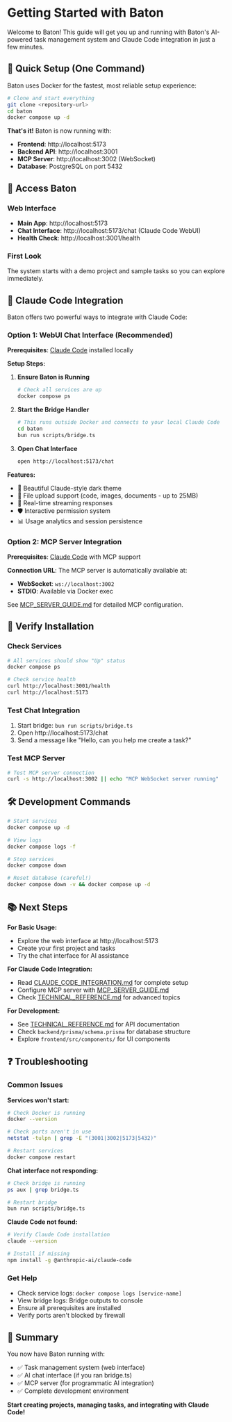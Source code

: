 # Getting Started with Baton

Welcome to Baton! This guide will get you up and running with Baton's AI-powered task management system and Claude Code integration in just a few minutes.

## 🚀 Quick Setup (One Command)

Baton uses Docker for the fastest, most reliable setup experience:

```bash
# Clone and start everything
git clone <repository-url>
cd baton
docker compose up -d
```

**That's it!** Baton is now running with:
- **Frontend**: http://localhost:5173
- **Backend API**: http://localhost:3001  
- **MCP Server**: http://localhost:3002 (WebSocket)
- **Database**: PostgreSQL on port 5432

## 📱 Access Baton

### Web Interface
- **Main App**: http://localhost:5173
- **Chat Interface**: http://localhost:5173/chat (Claude Code WebUI)
- **Health Check**: http://localhost:3001/health

### First Look
The system starts with a demo project and sample tasks so you can explore immediately.

## 🤖 Claude Code Integration

Baton offers two powerful ways to integrate with Claude Code:

### Option 1: WebUI Chat Interface (Recommended)

**Prerequisites**: [Claude Code](https://claude.ai/code) installed locally

**Setup Steps:**

1. **Ensure Baton is Running**
   ```bash
   # Check all services are up
   docker compose ps
   ```

2. **Start the Bridge Handler**
   ```bash
   # This runs outside Docker and connects to your local Claude Code
   cd baton
   bun run scripts/bridge.ts
   ```

3. **Open Chat Interface**
   ```bash
   open http://localhost:5173/chat
   ```

**Features:**
- 🎨 Beautiful Claude-style dark theme
- 📎 File upload support (code, images, documents - up to 25MB)
- 💬 Real-time streaming responses
- 🛡️ Interactive permission system
- 📊 Usage analytics and session persistence

### Option 2: MCP Server Integration

**Prerequisites**: [Claude Code](https://claude.ai/code) with MCP support

**Connection URL**: The MCP server is automatically available at:
- **WebSocket**: `ws://localhost:3002`
- **STDIO**: Available via Docker exec

See [MCP_SERVER_GUIDE.md](./MCP_SERVER_GUIDE.md) for detailed MCP configuration.

## 🔧 Verify Installation

### Check Services
```bash
# All services should show "Up" status
docker compose ps

# Check service health
curl http://localhost:3001/health
curl http://localhost:5173
```

### Test Chat Integration
1. Start bridge: `bun run scripts/bridge.ts`
2. Open http://localhost:5173/chat  
3. Send a message like "Hello, can you help me create a task?"

### Test MCP Server
```bash
# Test MCP server connection
curl -s http://localhost:3002 || echo "MCP WebSocket server running"
```

## 🛠️ Development Commands

```bash
# Start services
docker compose up -d

# View logs
docker compose logs -f

# Stop services  
docker compose down

# Reset database (careful!)
docker compose down -v && docker compose up -d
```

## 📚 Next Steps

**For Basic Usage:**
- Explore the web interface at http://localhost:5173
- Create your first project and tasks
- Try the chat interface for AI assistance

**For Claude Code Integration:**
- Read [CLAUDE_CODE_INTEGRATION.md](./CLAUDE_CODE_INTEGRATION.md) for complete setup
- Configure MCP server with [MCP_SERVER_GUIDE.md](./MCP_SERVER_GUIDE.md)  
- Check [TECHNICAL_REFERENCE.md](./TECHNICAL_REFERENCE.md) for advanced topics

**For Development:**
- See [TECHNICAL_REFERENCE.md](./TECHNICAL_REFERENCE.md) for API documentation
- Check `backend/prisma/schema.prisma` for database structure
- Explore `frontend/src/components/` for UI components

## ❓ Troubleshooting

### Common Issues

**Services won't start:**
```bash
# Check Docker is running
docker --version

# Check ports aren't in use
netstat -tulpn | grep -E "(3001|3002|5173|5432)"

# Restart services
docker compose restart
```

**Chat interface not responding:**
```bash
# Check bridge is running
ps aux | grep bridge.ts

# Restart bridge
bun run scripts/bridge.ts
```

**Claude Code not found:**
```bash
# Verify Claude Code installation
claude --version

# Install if missing
npm install -g @anthropic-ai/claude-code
```

### Get Help

- Check service logs: `docker compose logs [service-name]`  
- View bridge logs: Bridge outputs to console
- Ensure all prerequisites are installed
- Verify ports aren't blocked by firewall

## 🎯 Summary

You now have Baton running with:
- ✅ Task management system (web interface)
- ✅ AI chat interface (if you ran bridge.ts)  
- ✅ MCP server (for programmatic AI integration)
- ✅ Complete development environment

**Start creating projects, managing tasks, and integrating with Claude Code!**